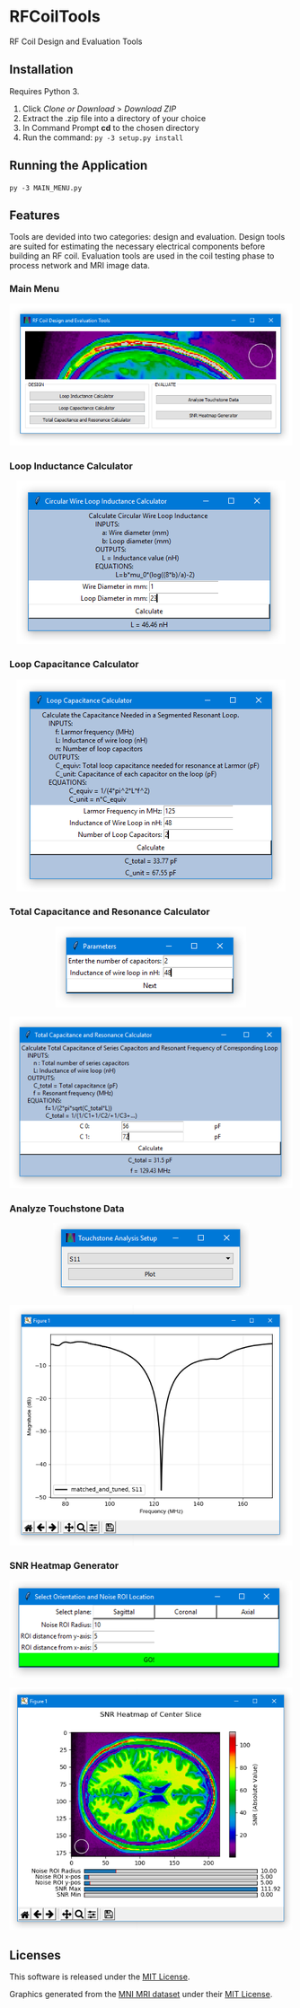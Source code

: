 # RFCoilTools
RF Coil Design and Evaluation Tools

## Installation
Requires Python 3.
1. Click *Clone or Download* > *Download ZIP*
2. Extract the .zip file into a directory of your choice
3. In Command Prompt **cd** to the chosen directory
4. Run the command:
`py -3 setup.py install`

## Running the Application

`py -3 MAIN_MENU.py`

## Features

Tools are devided into two categories: design and evaluation. Design tools are suited for estimating the necessary electrical components before building an RF coil. Evaluation tools are used in the coil testing phase to process network and MRI image data.

### Main Menu

<p align="center">
  <img src="./screenshots/MainMenuScreenshot2.PNG">
</p>

### Loop Inductance Calculator

<p align="center">
  <img src="./screenshots/InductanceCalc.PNG">
</p>

### Loop Capacitance Calculator

<p align="center">
  <img src="./screenshots/CapCalc.PNG">
</p>

### Total Capacitance and Resonance Calculator

<p align="center">
  <img src="./screenshots/ResCalc1.PNG">
</p>
<p align="center">
  <img src="./screenshots/ResCalc2.PNG">
</p>

### Analyze Touchstone Data

<p align="center">
  <img src="./screenshots/touchstone1.PNG">
</p>
<p align="center">
  <img src="./screenshots/touchstone2.PNG">
</p>

### SNR Heatmap Generator

<p align="center">
  <img src="./screenshots/heatmap1.PNG">
</p>
<p align="center">
  <img src="./screenshots/heatmap2.PNG">
</p>

## Licenses

This software is released under the [MIT License](LICENSE).

Graphics generated from the [MNI MRI dataset](http://nist.mni.mcgill.ca/?p=935) under their [MIT License](https://github.com/WilliamMathieu/RFCoilTools/blob/master/MNI%20Dataset%20License).
